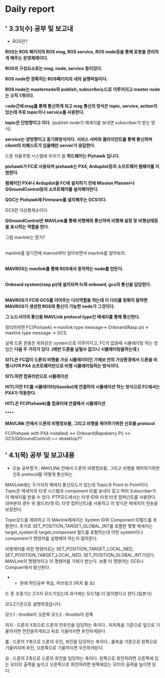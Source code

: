 # Daily report

## ' 3.31\(수\) 공부 및 보고내

* ROS란?

**ROS는 ROS 패키지의 ROS msg, ROS service, ROS node등을 통해 로봇을 관리하게 해주는 운영체제이다.**

**ROS의 구성요소로는 msg, node, service 등이있다.**

**ROS node란 정확히는 ROS패키지의 내의 실행파일이다.**

**ROS node는 masternode와 publish, subscribe노드로 이루어지고 master node는 오직 1개이다.**

n**ode간에 msg를 통해 통신하게 되고 msg 통신의 방식은 topic, service, action이 있는데 주로 topic이나 service를 사용한다.**

**topic은 단방향이고 이다**. \(publish node가 메세지를 보내면 subscriber가 받는 방식\)

**service는 양방향이고 동기화방식이다. 서비스 서버와 클라이언트를 통해 통신하며 client의 리퀘스트가 있을때만 server가 응답한다.** 

드론 자율주행 시스템에 우리가 쓸 **하드웨어는 Pixhawk 입니다.** 

**pixhawk가 FC로 사용되며 pixhawk는 PX4, Ardupilot등의 소프트웨어 펌웨어를 지원한다.**

**펌웨어인 PX4나 Ardupilot을 FC에 설치하기 전에 Mission Planner나 QGroundControl등의 소프트웨어를 설치해야한다.** 

**QGC는 Pixhawk에 Firmware를 설치해주는 GCS이다.**

GCS란 지상통제소이다.

**QGroundControl은 MAVLink를 통해 비행체와 통신하며 비행체 설정 및 비행상태등을 표시하는 역할을 한다.**

그럼 mavlink는 뭔가?

  
‌  
mavlink를 알기전에 mavros부터 알아보면서 mavlink를 알아보자.  
  
‌  
**MAVROS는 mavlink를 통해 ROS에서 동작하는 node를 만든다.**  
  
‌  
**Onboard system\(rasp pi\)에 설치되며 fc와  onboard, gcs의 통신을 담당한다.**  
  
‌  
**MAVROS가 FC와 GCS를 이어주는 다리역할을 하는데 이 다리를 정확히 말하면 MAVROS가 생성한 ROS와 통신이 가능한 node가 그것이다.**  
  
**그 노드사이의 통신을 MAVLink protocol type인 메세지를 통해 통신한다.**

정리하자면 FC\(Pixhawk\) &lt;-mavlink type message-&gt; Onboard\(Rasp pi\) &lt;- mavlink type message -&gt; GCS

실제 드론 운용은 위와같은 system으로 이루어지고, FC가 없을때 시뮬레이팅 하는 방법은 **다음 두 가지가 있다. \(매번 드론을 날릴수 없으니 시뮬레이팅을하는데 \)**

**SITL은 FC없이 드론의 비행을 가상 시뮬레이터인 가제보 안의 가상환경에서 드론을 비행시키며 PX4 소프트웨어만으로 비행 시뮬레이팅하는 방식이다.**

**SITL하면 컴퓨터만으로 시뮬레이션**

**HITL이란 FC를 시뮬레이터\(Gazebo\)에 연결하여 시뮬레이션 하는 방식으로  FC에서는 PX4가 작동한다.**

**HITL은 FC\(Pixhawk\)를 컴퓨터에 연결해서 시뮬레이션**

\*\*\*\*

**MAVLINk 안에서 드론의 비행정보들, 그리고 비행을 제어하기위한 신호들 protocol** 







FC\(Pixhawk with PX4 installed\) &lt;-&gt; Onboard\(Rapsberry Pi\) &lt;-&gt; GCS\(QGroundControl\) == desektop??



## ' 4.1\(목\) 공부 및 보고내용



* 오늘 공부할거 : MAVLINk 안에서 드론의 비행정보들, 그리고 비행을 제어하기위한 신호 protocol들 어떻게 통신되는

MAVLink에는 두가지의 메세지 통신모드가 있는데 Topic과 Point to Point이다. Topic은 메세지의 타겟 시스템과 component ID를 보내지 않고 여러 Subscriber가 이 메세지를 받을 수 있다. PTP모드에서는 타겟 ID와 타겟 타겟 컴퍼넌트를 사용한다. 대부분의 경우 위 필드\(타겟 ID, 타겟 컴퍼넌트\)를 사용하고 이 방식은 메세지의 전송을 보장한다.

Topic모드를 제외하고 각 MAvlink메세지는 System ID와 Component ID필드를 포함한다. 추가로 SET\_POSITION\_TARGET\_GLOBAL\_INT를 포함한 몇몇 메세지는 target\_system과 target\_component 필드를 포함하는데 어떤 system이나 component가 명령어를 실행해야 하는지 알려준다.

비행제어를 위한 명령어로는 SET\_POSITION\_TARGET\_LOCAL\_NED, SET\_POSITION\_TARGET\_LOCAL\_NED, SET\_POSITION\_GLOBAL\_INT가있다. MAVLink의 명령어이고 이 명령어를 기체가 받는다. 보통 이 명령어는 GCS나 Compuer에서 발신된다.





* + 원래 하던공부 복습, 마브링크 \(피치 롤 요\)

드 론 조종기는 2가지 모드가있는데 과거에는 모드1을 더 많이썼다고 한다.\(일본식\)

모드2기준으로 설명하겠습니다.

모드1 : throttle이 오른쪽 모드2 : throttle이 왼쪽

피치 : 드론의 X축으로 드론의 전후진을 담당하는 축이다.. 피치축을 기준으로 앞으로 기울어지면 전진을하게되고 뒤로 기울어지면 후진하게된다  

롤 : 드론의 Y축으로 드론의 우진, 좌진을 담당하는 축이다.. 롤축을 기준으로 왼쪽으로 기울어지며 좌진, 오른쪽으로 기울어지면 우진하게된다. 

요 : 드론의 Z축으로 드론의 회전을 담당하는 축이다. 왼쪽으로 회전하려면 오른쪽에 있는 모터의 출력을 높이고 오른쪽으로 회전하려면 왼쪽에있는 모터의 출력을 높이면 된다.  















 

## 

